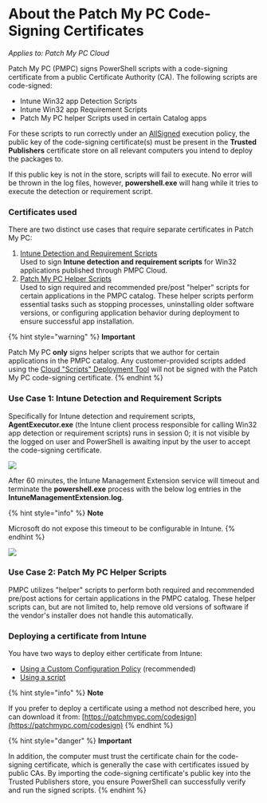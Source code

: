 # About the Patch My PC Code-Signing Certificates

_Applies to: Patch My PC Cloud_

Patch My PC (PMPC) signs PowerShell scripts with a code-signing certificate from a public Certificate Authority (CA). The following scripts are code-signed:

* Intune Win32 app Detection Scripts
* Intune Win32 app Requirement Scripts
* Patch My PC helper Scripts used in certain Catalog apps

For these scripts to run correctly under an [AllSigned](https://learn.microsoft.com/en-us/powershell/module/microsoft.powershell.core/about/about_execution_policies?view=powershell-7.4) execution policy, the public key of the code-signing certificate(s) must be present in the **Trusted Publishers** certificate store on all relevant computers you intend to deploy the packages to.

If this public key is not in the store, scripts will fail to execute. No error will be thrown in the log files, however, **powershell.exe** will hang while it tries to execute the detection or requirement script.&#x20;

### Certificates used&#x20;

There are two distinct use cases that require separate certificates in Patch My PC:

1. [Intune Detection and Requirement Scripts](./#use-case-1-intune-detection-and-requirement-scripts)\
   Used to sign **Intune detection and requirement scripts** for Win32 applications published through PMPC Cloud.&#x20;
2. [Patch My PC Helper Scripts](./#use-case-2-patch-my-pc-helper-scripts)\
   Used to sign required and recommended pre/post "helper" scripts for certain applications in the PMPC catalog. These helper scripts perform essential tasks such as stopping processes, uninstalling older software versions, or configuring application behavior during deployment to ensure successful app installation.

{% hint style="warning" %}
**Important**

Patch My PC **only** signs helper scripts that we author for certain applications in the PMPC catalog. Any customer-provided scripts added using the [Cloud "Scripts" Deployment Tool](../../cloud-deployments/deploying-an-app-using-cloud/cloud-configurations-deployment-tab/cloud-scripts-deployment-tool/) will not be signed with the Patch My PC code-signing certificate.
{% endhint %}



### Use Case 1: Intune Detection and Requirement Scripts

Specifically for Intune detection and requirement scripts, **AgentExecutor.exe** (the Intune client process responsible for calling Win32 app detection or requirement scripts) runs in session 0; it is not visible by the logged on user and PowerShell is awaiting input by the user to accept the code-signing certificate.&#x20;

![](../../../_images/image%20%281832%29.png%20"powershell.exe%20waiting%20for%20user%20input")

After 60 minutes, the Intune Management Extension service will timeout and terminate the **powershell.exe** process with the below log entries in the **IntuneManagementExtension.log**.&#x20;

{% hint style="info" %}
**Note**

Microsoft do not expose this timeout to be configurable in Intune.
{% endhint %}

![](../../../_images/image%20%281833%29.png%20"powershell.exe%20being%20terminated%20after%2060%20minutes%20timeout")

### Use Case 2: Patch My PC Helper Scripts

PMPC utilizes "helper" scripts to perform both required and recommended pre/post actions for certain applications in the PMPC catalog. These helper scripts can, but are not limited to, help remove old versions of software if the vendor's installer does not handle this automatically.

### Deploying a certificate from Intune

You have two ways to deploy either certificate from Intune:

* [Using a Custom Configuration Policy](using-a-custom-configuration-policy-to-deploy-the-patch-my-pc-certificate.md) (recommended)
* [Using a script](using-a-script-to-deploy-the-patch-my-pc-certificate.md)

{% hint style="info" %}
**Note**

If you prefer to deploy a certificate using a method not described here, you can download it from: [https://patchmypc.com/codesign](https://patchmypc.com/codesign)
{% endhint %}

{% hint style="danger" %}
**Important**

In addition, the computer must trust the certificate chain for the code-signing certificate, which is generally the case with certificates issued by public CAs. By importing the code-signing certificate's public key into the Trusted Publishers store, you ensure PowerShell can successfully verify and run the signed scripts.
{% endhint %}
